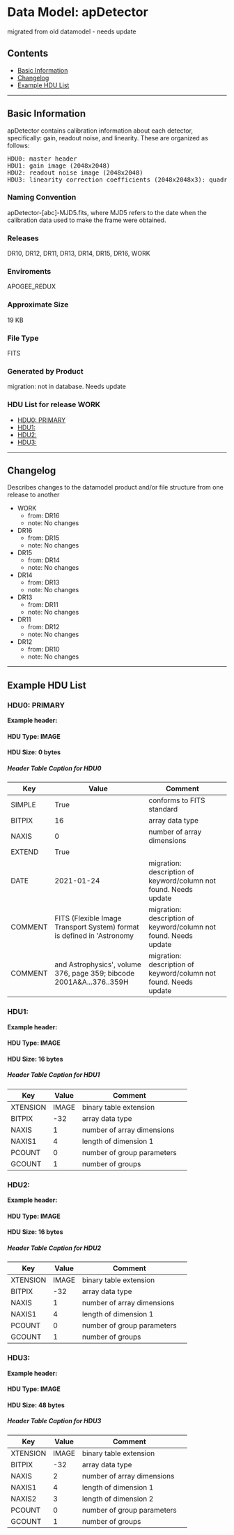 # Data Model: apDetector


migrated from old datamodel - needs update


## Contents
- [Basic Information](#basic-information)
- [Changelog](#changelog)
- [Example HDU List](#example-hdu-list)


---

## Basic Information
apDetector contains calibration information about each detector, specifically: gain,
readout noise, and linearity. These are organized as follows:
<pre>
HDU0: master header
HDU1: gain image (2048x2048)
HDU2: readout noise image (2048x2048)
HDU3: linearity correction coefficients (2048x2048x3): quadratic coefficients
</pre>

### Naming Convention
apDetector-[abc]-MJD5.fits, where MJD5 refers to the date when the calibration data used
to make the frame were obtained.

### Releases
DR10, DR12, DR11, DR13, DR14, DR15, DR16, WORK

### Enviroments
APOGEE_REDUX

### Approximate Size
19 KB

### File Type
FITS

### Generated by Product
migration: not in database. Needs update

### HDU List for release WORK
  - [HDU0: PRIMARY](#hdu0-primary)
  - [HDU1: ](#hdu1-)
  - [HDU2: ](#hdu2-)
  - [HDU3: ](#hdu3-)


---

## Changelog
Describes changes to the datamodel product and/or file structure from one release to another
 - WORK
   - from: DR16
   - note: No changes
 - DR16
   - from: DR15
   - note: No changes
 - DR15
   - from: DR14
   - note: No changes
 - DR14
   - from: DR13
   - note: No changes
 - DR13
   - from: DR11
   - note: No changes
 - DR11
   - from: DR12
   - note: No changes
 - DR12
   - from: DR10
   - note: No changes

---
## Example HDU List


### HDU0: PRIMARY
<b>
Example header:
</b>

#### HDU Type: IMAGE
#### HDU Size:  0 bytes

##### Header Table Caption for HDU0
Key | Value | Comment | |
| --- | --- | --- | --- |
| SIMPLE | True | conforms to FITS standard |
| BITPIX | 16 | array data type |
| NAXIS | 0 | number of array dimensions |
| EXTEND | True |  |
| DATE | 2021-01-24 | migration: description of keyword/column not found. Needs update |
| COMMENT | FITS (Flexible Image Transport System) format is defined in 'Astronomy | migration: description of keyword/column not found. Needs update |
| COMMENT | and Astrophysics', volume 376, page 359; bibcode 2001A&A...376..359H | migration: description of keyword/column not found. Needs update |



### HDU1: 
<b>
Example header:
</b>

#### HDU Type: IMAGE
#### HDU Size:  16 bytes

##### Header Table Caption for HDU1
Key | Value | Comment | |
| --- | --- | --- | --- |
| XTENSION | IMAGE | binary table extension |
| BITPIX | -32 | array data type |
| NAXIS | 1 | number of array dimensions |
| NAXIS1 | 4 | length of dimension 1 |
| PCOUNT | 0 | number of group parameters |
| GCOUNT | 1 | number of groups |



### HDU2: 
<b>
Example header:
</b>

#### HDU Type: IMAGE
#### HDU Size:  16 bytes

##### Header Table Caption for HDU2
Key | Value | Comment | |
| --- | --- | --- | --- |
| XTENSION | IMAGE | binary table extension |
| BITPIX | -32 | array data type |
| NAXIS | 1 | number of array dimensions |
| NAXIS1 | 4 | length of dimension 1 |
| PCOUNT | 0 | number of group parameters |
| GCOUNT | 1 | number of groups |



### HDU3: 
<b>
Example header:
</b>

#### HDU Type: IMAGE
#### HDU Size:  48 bytes

##### Header Table Caption for HDU3
Key | Value | Comment | |
| --- | --- | --- | --- |
| XTENSION | IMAGE | binary table extension |
| BITPIX | -32 | array data type |
| NAXIS | 2 | number of array dimensions |
| NAXIS1 | 4 | length of dimension 1 |
| NAXIS2 | 3 | length of dimension 2 |
| PCOUNT | 0 | number of group parameters |
| GCOUNT | 1 | number of groups |


